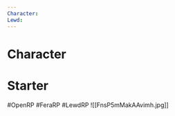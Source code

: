 ```yaml
---
Character: 
Lewd: 
---
```

# Character


# Starter


#OpenRP #FeraRP #LewdRP
![[FnsP5mMakAAvimh.jpg]]